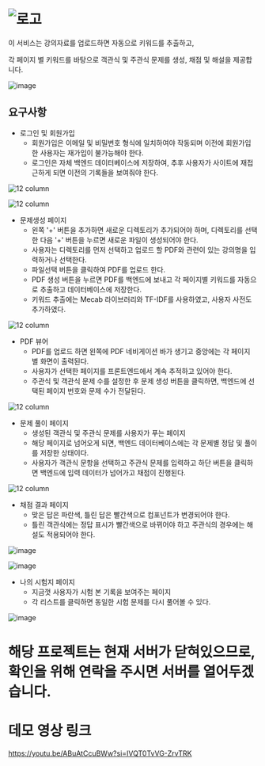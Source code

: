 # ![로고](https://github.com/jinsupark4255/Kuiz/assets/116702892/c8a81153-470d-4c71-988d-29f528992bcd)

이 서비스는 강의자료를 업로드하면 자동으로 키워드를 추출하고, 

각 페이지 별 키워드를 바탕으로 객관식 및 주관식 문제를 생성, 채점 및 해설을 제공합니다.

![image](https://github.com/jinsupark4255/Kuiz/assets/116702892/a95812e8-3798-4e16-8163-b3be972bb042)

## 요구사항

- 로그인 및 회원가입
  - 회원가입은 이메일 및 비밀번호 형식에 일치하여야 작동되며 이전에 회원가입한 사용자는 재가입이 불가능해야 한다.
  - 로그인은 자체 백엔드 데이터베이스에 저장하여, 추후 사용자가 사이트에 재접근하게 되면 이전의 기록들을 보여줘야 한다.

![12 column](https://github.com/jinsupark4255/Kuiz/assets/116702892/09443cc5-7c1a-4991-a64b-73936d029ada)

![12 column](https://github.com/jinsupark4255/Kuiz/assets/116702892/d8c72a9a-7ade-42ec-ba45-2efdaac333e4)

- 문제생성 페이지
  - 왼쪽 '+' 버튼을 추가하면 새로운 디렉토리가 추가되어야 하며, 디렉토리를 선택한 다음 '+' 버튼을 누르면 새로운 파일이 생성되어야 한다.
  - 사용자는 디렉토리를 먼저 선택하고 업로드 할 PDF와 관련이 있는 강의명을 입력하거나 선택한다.
  - 파일선택 버튼을 클릭하여 PDF를 업로드 한다.
  - PDF 생성 버튼을 누르면 PDF를 백엔드에 보내고 각 페이지별 키워드를 자동으로 추출하고 데이터베이스에 저장한다.
  - 키워드 추출에는 Mecab 라이브러리와 TF-IDF를 사용하였고, 사용자 사전도 추가하였다.
    
![12 column](https://github.com/jinsupark4255/Kuiz/assets/116702892/cdc3b8f6-c421-4721-b507-cddb4b5c1391)

- PDF 뷰어
  - PDF를 업로드 하면 왼쪽에 PDF 네비게이션 바가 생기고 중앙에는 각 페이지 별 화면이 출력된다.
  - 사용자가 선택한 페이지를 프론트엔드에서 계속 추적하고 있어야 한다.
  - 주관식 및 객관식 문제 수를 설정한 후 문제 생성 버튼을 클릭하면, 백엔드에 선택된 페이지 번호와 문제 수가 전달된다.
    
![12 column](https://github.com/jinsupark4255/Kuiz/assets/116702892/4ebab7b9-8e54-4d82-833e-b40cbdebb628)

- 문제 풀이 페이지
  - 생성된 객관식 및 주관식 문제를 사용자가 푸는 페이지
  - 해당 페이지로 넘어오게 되면, 백엔드 데이터베이스에는 각 문제별 정답 및 풀이를 저장한 상태이다.
  - 사용자가 객관식 문항을 선택하고 주관식 문제를 입력하고 하단 버튼을 클릭하면 백엔드에 입력 데이터가 넘어가고 채점이 진행된다.

![12 column](https://github.com/jinsupark4255/Kuiz/assets/116702892/43f32bec-b959-4381-9be6-b9c49819c583)

- 채점 결과 페이지
  - 맞은 답은 파란색, 틀린 답은 빨간색으로 컴포넌트가 변경되어야 한다.
  - 틀린 객관식에는 정답 표시가 빨간색으로 바뀌어야 하고 주관식의 경우에는 해설도 적용되어야 한다.

![image](https://github.com/jinsupark4255/Kuiz/assets/116702892/20722d55-6bdd-4fc9-915c-8d5e3483cbfb)

![image](https://github.com/jinsupark4255/Kuiz/assets/116702892/7b79bd12-fdca-4683-9527-9284a437667c)

- 나의 시험지 페이지
  - 지금껏 사용자가 시험 본 기록을 보여주는 페이지
  - 각 리스트를 클릭하면 동일한 시험 문제를 다시 풀어볼 수 있다.
    
![image](https://github.com/jinsupark4255/Kuiz/assets/116702892/7b087433-ffa5-49c0-bb8d-564c4ac06773)

# 해당 프로젝트는 현재 서버가 닫혀있으므로, 확인을 위해 연락을 주시면 서버를 열어두겠습니다.

# 데모 영상 링크
https://youtu.be/ABuAtCcuBWw?si=IVQT0TvVG-ZrvTRK
